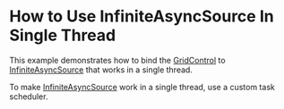 # How to Use InfiniteAsyncSource In Single Thread

This example demonstrates how to bind the [GridControl](http://docs.devexpress.com/WPF/DevExpress.Xpf.Grid.GridControl?v=20.1) to [InfiniteAsyncSource](http://docs.devexpress.com/WPF/DevExpress.Xpf.Data.InfiniteAsyncSource?v=20.1) that works in a single thread.

To make [InfiniteAsyncSource](http://docs.devexpress.com/WPF/DevExpress.Xpf.Data.InfiniteAsyncSource?v=20.1) work in a single thread, use a custom task scheduler.
